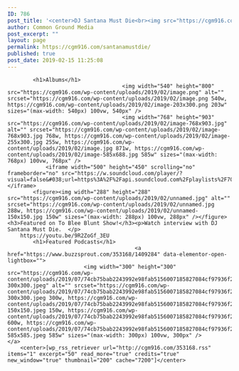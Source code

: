 ```yaml
---
ID: 786
post_title: '<center>DJ Santana Must Die<br><img src="https://cgm916.com/wp-content/uploads/2019/02/44387600_350680445699060_6498748086825779200_n.jpg"></center>'
author: Common Ground Media
post_excerpt: ""
layout: page
permalink: https://cgm916.com/santanamustdie/
published: true
post_date: 2019-02-15 11:25:08
---
```

<!-- d751713988987e9331980363e24189ce -->		
			<h1>Albums</h1>		
										<img width="540" height="800" src="https://cgm916.com/wp-content/uploads/2019/02/image.png" alt="" srcset="https://cgm916.com/wp-content/uploads/2019/02/image.png 540w, https://cgm916.com/wp-content/uploads/2019/02/image-203x300.png 203w" sizes="(max-width: 540px) 100vw, 540px" />											
										<img width="768" height="903" src="https://cgm916.com/wp-content/uploads/2019/02/image-768x903.jpg" alt="" srcset="https://cgm916.com/wp-content/uploads/2019/02/image-768x903.jpg 768w, https://cgm916.com/wp-content/uploads/2019/02/image-255x300.jpg 255w, https://cgm916.com/wp-content/uploads/2019/02/image.jpg 871w, https://cgm916.com/wp-content/uploads/2019/02/image-585x688.jpg 585w" sizes="(max-width: 768px) 100vw, 768px" />											
				<iframe width="500" height="450" scrolling="no" frameborder="no" src="https://w.soundcloud.com/player/?visual=false&#038;url=https%3A%2F%2Fapi.soundcloud.com%2Fplaylists%2F708295725&#038;show_artwork=true&#038;maxwidth=500&#038;maxheight=750&#038;dnt=1&#038;auto_play=false&#038;buying=true&#038;liking=true&#038;download=true&#038;sharing=true&#038;show_comments=true&#038;show_playcount=true&#038;show_user=true&#038;color"></iframe>			
			<figure><img width="288" height="288" src="https://cgm916.com/wp-content/uploads/2019/02/unnamed.jpg" alt="" srcset="https://cgm916.com/wp-content/uploads/2019/02/unnamed.jpg 288w, https://cgm916.com/wp-content/uploads/2019/02/unnamed-150x150.jpg 150w" sizes="(max-width: 288px) 100vw, 288px" /></figure><h3>Featured on To Blee Blunt Show!</h3><p>Watch interview with DJ Santana Must Die.  </p>		
		https://youtu.be/9R2ZoGf_3EU		
			<h1>Featured Podcasts</h1>		
											<a href="https://www.buzzsprout.com/353168/1409284" data-elementor-open-lightbox="">
							<img width="300" height="300" src="https://cgm916.com/wp-content/uploads/2019/07/74cb75bab2243992e98fab5156007185827084cf97936f24c0c66a651388df90-300x300.jpeg" alt="" srcset="https://cgm916.com/wp-content/uploads/2019/07/74cb75bab2243992e98fab5156007185827084cf97936f24c0c66a651388df90-300x300.jpeg 300w, https://cgm916.com/wp-content/uploads/2019/07/74cb75bab2243992e98fab5156007185827084cf97936f24c0c66a651388df90-150x150.jpeg 150w, https://cgm916.com/wp-content/uploads/2019/07/74cb75bab2243992e98fab5156007185827084cf97936f24c0c66a651388df90.jpeg 600w, https://cgm916.com/wp-content/uploads/2019/07/74cb75bab2243992e98fab5156007185827084cf97936f24c0c66a651388df90-585x585.jpeg 585w" sizes="(max-width: 300px) 100vw, 300px" />								</a>
		<center>[wp_rss_retriever url="http://cgm916.com/353168.rss" items="1" excerpt="50" read_more="true" credits="true" new_window="true" thumbnail="200" cache="7200"]</center>